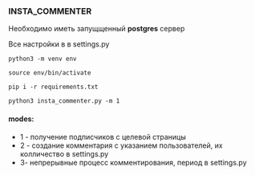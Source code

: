 ### INSTA_COMMENTER ###

Необходимо иметь запущщенный **postgres** сервер

Все настройки в в settings.py


`python3 -m venv env`

`source env/bin/activate`

`pip i -r requirements.txt`

`python3 insta_commenter.py -m 1`

#### modes: ####
- 1 - получение подписчиков с целевой страницы
- 2 - создание комментария с указанием пользователей, их колличество в settings.py
- 3- непрерывные процесс комментирования, период в settings.py
